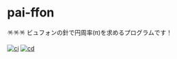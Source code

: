 # pai-ffon

🪅🪅🪅 ビュフォンの針で円周率(π)を求めるプログラムです！  

[![ci](https://github.com/osawa-koki/pai-ffon/actions/workflows/ci.yml/badge.svg)](https://github.com/osawa-koki/pai-ffon/actions/workflows/ci.yml)
[![cd](https://github.com/osawa-koki/pai-ffon/actions/workflows/cd.yml/badge.svg)](https://github.com/osawa-koki/pai-ffon/actions/workflows/cd.yml)
